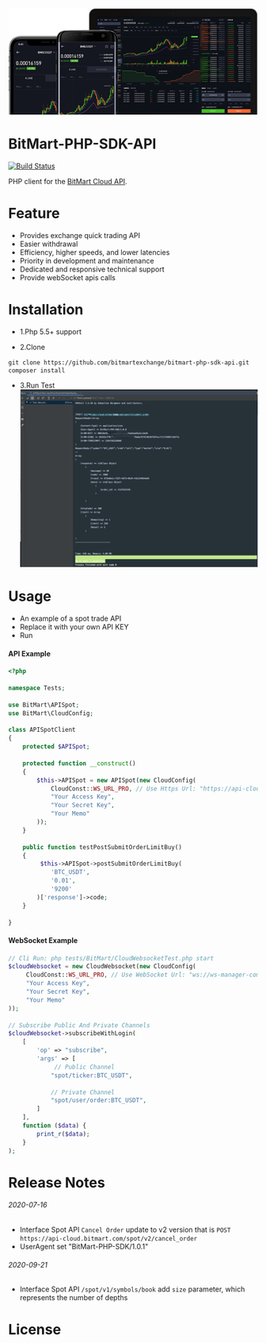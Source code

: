 [![Logo](logo.png)](https://bitmart.com)

BitMart-PHP-SDK-API
=========================
<p align="left">
    <a href='#'><img src='https://travis-ci.org/meolu/walle-web.svg?branch=master' alt="Build Status"></a>  
</p>

PHP client for the [BitMart Cloud API](http://developer-pro.bitmart.com).



Feature
=========================
- Provides exchange quick trading API
- Easier withdrawal
- Efficiency, higher speeds, and lower latencies
- Priority in development and maintenance
- Dedicated and responsive technical support
- Provide webSocket apis calls

Installation
=========================

* 1.Php 5.5+ support

* 2.Clone
```git
git clone https://github.com/bitmartexchange/bitmart-php-sdk-api.git
composer install
```

* 3.Run Test
[![Test](test.png)](#)

Usage
=========================
* An example of a spot trade API
* Replace it with your own API KEY
* Run


#### API Example
```php
<?php

namespace Tests;

use BitMart\APISpot;
use BitMart\CloudConfig;

class APISpotClient
{
    protected $APISpot;

    protected function __construct()
    {
        $this->APISpot = new APISpot(new CloudConfig(
            CloudConst::WS_URL_PRO, // Use Https Url: "https://api-cloud.bitmart.com"
            "Your Access Key",
            "Your Secret Key",
            "Your Memo"
        ));
    }

    public function testPostSubmitOrderLimitBuy()
    {
         $this->APISpot->postSubmitOrderLimitBuy(
            'BTC_USDT',
            '0.01',
            '9200'
        )['response']->code;
    }

}
```

#### WebSocket Example
```php
// Cli Run: php tests/BitMart/CloudWebsocketTest.php start
$cloudWebsocket = new CloudWebsocket(new CloudConfig(
     CloudConst::WS_URL_PRO, // Use WebSocket Url: "ws://ws-manager-compress.bitmart.com?protocol=1.1"
     "Your Access Key",
     "Your Secret Key",
     "Your Memo"
));

// Subscribe Public And Private Channels
$cloudWebsocket->subscribeWithLogin(
    [
        'op' => "subscribe",
        'args' => [
             // Public Channel
            "spot/ticker:BTC_USDT",

            // Private Channel
            "spot/user/order:BTC_USDT",
        ]
    ],
    function ($data) {
        print_r($data);
    }
);
```

Release Notes
=========================

###### 2020-07-16 
- Interface Spot API `Cancel Order` update to v2 version that is `POST https://api-cloud.bitmart.com/spot/v2/cancel_order`
- UserAgent set "BitMart-PHP-SDK/1.0.1"
             
         
###### 2020-09-21
- Interface Spot API `/spot/v1/symbols/book` add `size` parameter, which represents the number of depths

    
License
=========================

